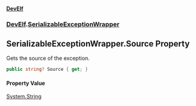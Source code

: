 #### [DevElf](README.md 'README')
### [DevElf](DevElf.md 'DevElf').[SerializableExceptionWrapper](SerializableExceptionWrapper.md 'DevElf\.SerializableExceptionWrapper')

## SerializableExceptionWrapper\.Source Property

Gets the source of the exception\.

```csharp
public string? Source { get; }
```

#### Property Value
[System\.String](https://learn.microsoft.com/en-us/dotnet/api/system.string 'System\.String')